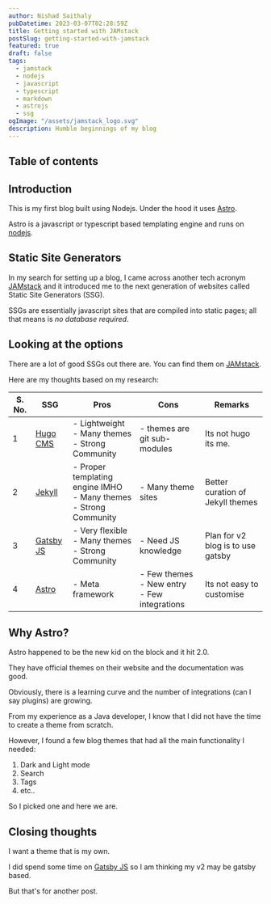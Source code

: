 ```yaml
---
author: Nishad Saithaly
pubDatetime: 2023-03-07T02:28:59Z
title: Getting started with JAMstack
postSlug: getting-started-with-jamstack
featured: true
draft: false
tags:
  - jamstack
  - nodejs
  - javascript
  - typescript
  - markdown
  - astrojs
  - ssg
ogImage: "/assets/jamstack_logo.svg"
description: Humble beginnings of my blog
---
```


## Table of contents

## Introduction

This is my first blog built using Nodejs. Under the hood it uses [Astro](https://astro.build/).

Astro is a javascript or typescript based templating engine and runs on [nodejs](https://nodejs.org/en/).

## Static Site Generators

In my search for setting up a blog, I came across another tech acronym [JAMstack](https://jamstack.org/)
and it introduced me to the next generation of websites called Static Site Generators (SSG).

SSGs are essentially javascript sites that are compiled into static pages; all that means is _no database required_.

## Looking at the options

There are a lot of good SSGs out there are. You can find them on [JAMstack](https://jamstack.org/).

Here are my thoughts based on my research:

| S. No. | SSG                                    | Pros                                                                   | Cons                                              | Remarks                           |
| ------ | -------------------------------------- | ---------------------------------------------------------------------- | ------------------------------------------------- | --------------------------------- |
| 1      | [Hugo CMS](https://gohugo.io/)         | - Lightweight<br>- Many themes<br>- Strong Community                   | - themes are git sub-modules                      | Its not hugo its me.              |
| 2      | [Jekyll](https://jekyllrb.com/)        | - Proper templating engine IMHO<br>- Many themes<br>- Strong Community | - Many theme sites                                | Better curation of Jekyll themes  |
| 3      | [Gatsby JS](https://www.gatsbyjs.com/) | - Very flexible<br>- Many themes<br>- Strong Community                 | - Need JS knowledge                               | Plan for v2 blog is to use gatsby |
| 4      | [Astro](https://astro.build/)          | - Meta framework<br>                                                   | - Few themes<br>- New entry<br>- Few integrations | Its not easy to customise         |

## Why Astro?

Astro happened to be the new kid on the block and it hit 2.0.

They have official themes on their website and the documentation was good.

Obviously, there is a learning curve and the number of integrations (can I say plugins) are growing.

From my experience as a Java developer, I know that I did not have the time to create a theme from scratch.

However, I found a few blog themes that had all the main functionality I needed:

1. Dark and Light mode
2. Search
3. Tags
4. etc..

So I picked one and here we are.

## Closing thoughts

I want a theme that is my own.

I did spend some time on [Gatsby JS](https://www.gatsbyjs.com/) so I am thinking my v2 may be gatsby based.

But that's for another post.
